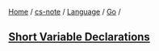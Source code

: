 [Home](https://mengxianbin.github.io) /
[cs-note](https://mengxianbin.github.io/cs-note) /
[Language](https://mengxianbin.github.io/cs-note/content/Language) /
[Go](https://mengxianbin.github.io/cs-note/content/Language/Go) /

## [Short Variable Declarations](https://mengxianbin.github.io/cs-note/content/Language/Go/Short%20Variable%20Declarations)
